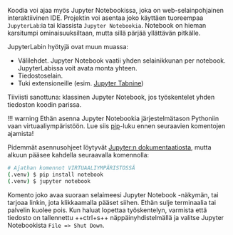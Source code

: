 Koodia voi ajaa myös Jupyter Notebookissa, joka on web-selainpohjainen interaktiivinen IDE. Projektin voi asentaa joko käyttäen tuoreempaa `JupyterLab`:ia tai klassista `Jupyter Notebookia`. Notebook on hieman karsitumpi ominaisuuksiltaan, mutta sillä pärjää yllättävän pitkälle.

JupyterLabin hyötyjä ovat muun muassa:

* Välilehdet. Jupyter Notebook vaatii yhden selainikkunan per notebook. JupyterLabissa voit avata monta yhteen.
* Tiedostoselain. 
* Tuki extensioneille (esim. [Jupyter Tabnine](https://github.com/codota/jupyter-tabnine))

Tiiviisti sanottuna: klassinen Jupyter Notebook, jos työskentelet yhden tiedoston koodin parissa.

!!! warning
   Ethän asenna Jupyter Notebookia järjestelmätason Pythoniin vaan virtuaaliympäristöön. Lue siis [pip](.../asennus/paketinhallinta/pip.md)-luku ennen seuraavien komentojen ajamista!

Pidemmät asennusohjeet löytyvät [Jupyter:n dokumentaatiosta](https://jupyter.org/install), mutta alkuun pääsee kahdella seuraavalla komennolla:

```bash
# Ajathan komennot VIRTUAALIYMPÄRISTÖSSÄ
(.venv) $ pip install notebook
(.venv) $ jupyter notebook
```

Komento joko avaa suoraan selaimeesi Jupyter Notebook -näkymän, tai tarjoaa linkin, jota klikkaamalla pääset siihen. Ethän sulje terminaalia tai palvelin kuolee pois. Kun haluat lopettaa työskentelyn, varmista että tiedosto on tallennettu ++ctrl+s++ näppäinyhdistelmällä ja valitse Jupyter Notebookista `File => Shut Down`.